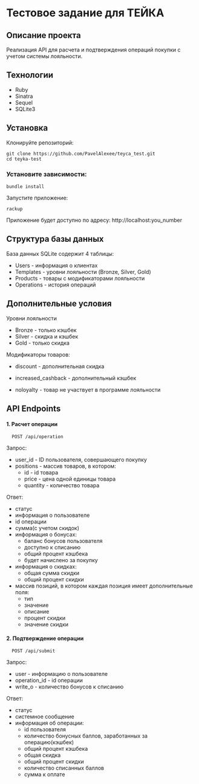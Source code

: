 # Тестовое задание для ТЕЙКА

## Описание проекта
Реализация API для расчета и подтверждения операций покупки с учетом системы лояльности.

## Технологии
- Ruby
- Sinatra 
- Sequel 
- SQLite3 

## Установка
Клонируйте репозиторий:

```
git clone https://github.com/PavelAlexee/teyca_test.git
cd teyka-test
```
### Установите зависимости:

```bundle install```

Запустите приложение:

```rackup```

Приложение будет доступно по адресу: http://localhost:you_number

## Структура базы данных
База данных SQLite содержит 4 таблицы:

- Users - информация о клиентах
- Templates - уровни лояльности (Bronze, Silver, Gold)
- Products - товары с модификаторами лояльности
- Operations - история операций

## Дополнительные условия
Уровни лояльности
- Bronze - только кэшбек
- Silver - скидка и кэшбек
- Gold - только скидка

Модификаторы товаров:
- discount - дополнительная скидка

- increased_cashback - дополнительный кэшбек

- noloyalty - товар не участвует в программе лояльности
    
## API Endpoints

#### 1. Расчет операции

```
  POST /api/operation
```
Запрос:
- user_id - ID пользователя, совершающего покупку
- positions - массив товаров, в котором:
    - id - id товара
    - price - цена одной единицы товара
    - quantity - количество товара

Ответ:
- статус
- информация о пользователе
- id операции
- сумма(с учетом скидок)
- информация о бонусах:
    - баланс бонусов пользователя
    - доступно к списанию
    - общий процент кэшбека
    - будет начислено за покупку
- информация о скидках:
    - общая сумма скидки
    - общий процент скидки
- массив позиций, в котором каждая позиция имеет дополнительные поля:
    - тип
    - значение
    - описание
    - процент скидки
    - значение скидки

#### 2. Подтверждение операции

```
  POST /api/submit
```

Запрос:
- user - информацию о пользователе
- operation_id - id операции
- write_o - количество бонусов к списанию



Ответ:
- статус
- системное сообщение
- информация об операции:
    - id пользователя
    - количество бонусных баллов, заработанных за операцию(кэшбек)
    - общий процент кэшбека
    - общая скидка
    - общий процент скидки
    - количество списанных баллов
    - сумма к оплате

